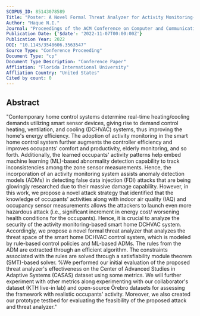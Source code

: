 ```yaml
---
SCOPUS_ID: 85143078589
Title: "Poster: A Novel Formal Threat Analyzer for Activity Monitoring-based Smart Home Heating, Ventilation, and Cooling Control System"
Author: "Haque N.I."
Journal: "Proceedings of the ACM Conference on Computer and Communications Security"
Publication Date: {'$date': '2022-11-07T00:00:00Z'}
Publication Year: 2022
DOI: "10.1145/3548606.3563547"
Source Type: "Conference Proceeding"
Document Type: "cp"
Document Type Description: "Conference Paper"
Affliation: "Florida International University"
Affliation Country: "United States"
Cited by count: 0
---
```


## Abstract
"Contemporary home control systems determine real-time heating/cooling demands utilizing smart sensor devices, giving rise to demand control heating, ventilation, and cooling (DCHVAC) systems, thus improving the home's energy efficiency. The adoption of activity monitoring in the smart home control system further augments the controller efficiency and improves occupants' comfort and productivity, elderly monitoring, and so forth. Additionally, the learned occupants' activity patterns help embed machine learning (ML)-based abnormality detection capability to track inconsistencies among the zone sensor measurements. Hence, the incorporation of an activity monitoring system assists anomaly detection models (ADMs) in detecting false data injection (FDI) attacks that are being glowingly researched due to their massive damage capability. However, in this work, we propose a novel attack strategy that identified that the knowledge of occupants' activities along with indoor air quality (IAQ) and occupancy sensor measurements allows the attackers to launch even more hazardous attack (i.e., significant increment in energy cost/ worsening health conditions for the occupants). Hence, it is crucial to analyze the security of the activity monitoring-based smart home DCHVAC system. Accordingly, we propose a novel formal threat analyzer that analyzes the threat space of the smart home DCHVAC control system, which is modeled by rule-based control policies and ML-based ADMs. The rules from the ADM are extracted through an efficient algorithm. The constraints associated with the rules are solved through a satisfiability module theorem (SMT)-based solver. %We performed our initial evaluation of the proposed threat analyzer's effectiveness on the Center of Advanced Studies in Adaptive Systems (CASAS) dataset using some metrics. We will further experiment with other metrics along experimenting with our collaborator's dataset (KTH live-in lab) and open-source Örebro datasets for assessing the framework with realistic occupants' activity. Moreover, we also created our prototype testbed for evaluating the feasibility of the proposed attack and threat analyzer."
